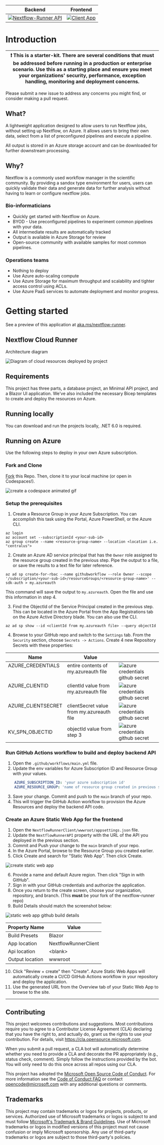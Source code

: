 | Backend | Frontend |
| ------- | -------- |
| [![Nextflow-Runner API](https://github.com/microsoft/nextflow-runner/actions/workflows/main.yml/badge.svg)](https://github.com/microsoft/nextflow-runner/actions/workflows/main.yml) | [![Client App](https://github.com/microsoft/nextflow-runner/actions/workflows/azure-static-web-apps-happy-ocean-0f6450210.yml/badge.svg)](https://github.com/microsoft/nextflow-runner/actions/workflows/azure-static-web-apps-happy-ocean-0f6450210.yml) |

# Introduction
| :exclamation:  This is a starter-kit. There are several conditions that must be addressed before running in a production or enterprise scenario. Use this as a starting place and ensure you meet your organizations' security, performance, exception handling, monitoring and deployment concerns.  |
|-----------------------------------------|

Please submit a new issue to address any concerns you might find, or consider making a pull request.

## What?
A lightweight application designed to allow users to run Nextflow jobs, without setting up Nextflow, on Azure. It allows users to bring their own data, select from a list of preconfigured pipelines and execute a pipeline.

All output is stored in an Azure storage account and can be downloaded for further downstream processing.

## Why?
Nextflow is a commonly used workflow manager in the scientific community. By providing  a sandox type environment for users, users can quickly validate their data and generate data for further analysis without having to learn or configure nextflow jobs.

### Bio-informaticians
* Quickly get started with Nextflow on Azure.
* BYOD - Use preconfigured pipelines to experiment common pipelines with your data.
* All intermediate results are automatically tracked
* Output is available in Azure Storage for review
* Open-source community with available samples for most common pipelines.


### Operations teams
* Nothing to deploy
* Use Azure auto-scaling compute
* Use Azure Storage for maximum throughput and scalability and tighter access control using ACLs.
* Use Azure PaaS services to automate deployment and monitor progress.


# Getting started
See a preview of this application at [aka.ms/nextflow-runner](https://aka.ms/nextflow-runner).

## Nextflow Cloud Runner
Architecture diagram

![Diagram of cloud resources deployed by project](./docs/imgs/nextflow-runner.png)

## Requirements
This project has three parts, a database project, an Minimal API project, and a Blazor UI application. We've also included the necessary Bicep templates to create and deploy the resources on Azure.

## Running locally
You can download and run the projects locally, .NET 6.0 is required.

## Running on Azure
Use the following steps to deploy in your own Azure subscription.

### Fork and Clone 
[Fork](https://github.com/Microsoft/nextflow-runner/fork) this Repo. Then, clone it to your local machine (or open in Codespaces!).

![create a codespace animated gif](./docs/imgs/create-codespace.gif)

### Setup the prerequisites
1. Create a Resource Group in your Azure Subscription. You can accomplish this task using the Portal, Azure PowerShell, or the Azure CLI.
```
az login
az account set --subscriptionId <your-sub-id>
az group create --name <resource-group-name> --location <location i.e. "centralus">
```

2. Create an Azure AD service principal that has the `Owner` role assigned to the resource group created in the previous step. Pipe the output to a file, or save the results to a text file for later reference.
```
az ad sp create-for-rbac --name githubworkflow --role Owner --scope '/subscription/<your-sub-id>/resourceGroups/<resource-group-name>' --sdk-auth > my.azureauth
```
This command will save the output to `my.azureauth`. Open the file and use this information in step 4.

3. Find the ObjectId of the Service Principal created in the previous step. This can be located in the Azure Portal from the App Registrations tab on the Azure Active Directory blade. You can also use the CLI.
```
az ad sp show --id <clientId from my.azureauth file> --query objectId
```

4. Browse to your GitHub repo and switch to the `Settings` tab. From the `Security` section, choose `Secrets -> Actions`.
Create 4 new Repository Secrets with these properties:
<table>
    <thead>
        <tr>
            <th>Name</th>
            <th>Value</th>
            <th>&nbsp;</th>
        </tr>
    </thead>
    <tbody>
    <tr valign="top">
        <td>AZURE_CREDENTIALS</td>
        <td>entire contents of my.azureauth file</td>
        <td><img alt="azure credentials github secret" src="./docs/imgs/create-secret-azure-creds.png" /></td>
    </tr>
    <tr valign="top">
        <td>AZURE_CLIENTID</td>
        <td>clientId value from my.azureauth file</td>
        <td><img alt="azure credentials github secret" src="./docs/imgs/create-secret-azure-clientid.png" /></td>
    </tr>
    <tr valign="top">
        <td>AZURE_CLIENTSECRET</td>
        <td>clientSecret value from my.azureauth file</td>
        <td><img alt="azure credentials github secret" src="./docs/imgs/create-secret-azure-clientsecret.png" /></td>
    </tr>
    <tr>
        <td>KV_SPN_OBJECTID</td>
        <td>objectId value from step 3</td>
        <td><img alt="azure credentials github secret" src="./docs/imgs/create-secret-azure-objectid.png" /></td>
    </tr>
    <tbody>
</table>

### Run GitHub Actions workflow to build and deploy backend API
1. Open the `.github/workflows/main.yml` file.
2. Update the env variables for Azure Subscription ID and Resource Group with your values.
``` yml
    AZURE_SUBSCRIPTION_ID: 'your azure subscription id'
    AZURE_RESOURCE_GROUP: 'name of resource group created in previous step (i.e. rg-nextflow-runner)'
```
3. Save your change. Commit and push to the `main` branch of your repo.
4. This will trigger the GitHub Action workflow to provision the Azure Resources and deploy the backend API code.

### Create an Azure Static Web App for the frontend
1. Open the `NextflowRunnerClient/wwwroot/appsettings.json` file.
2. Update the `NextflowRunnerAPI` property with the URL of the API you deployed in the previous section.
3. Commit and Push your change to the `main` branch of your repo.
4. In the Azure Portal, browse to the Resource Group you created earlier.
5. Click Create and search for "Static Web App". Then click Create.

![create static web app](./docs/imgs/create-swa.gif)

6. Provide a name and default Azure region. Then click "Sign in with GitHub".
7. Sign in with your GitHub credentials and authorize the application.
8. Once you return to the create screen, choose your organization, repository, and branch. (This __must__ be your fork of the nextflow-runner repo)
9. Build Details should match the screenshot below:

![static web app github build details](./docs/imgs/create-swa-github.png)

| Property Name | Value |
| ------------- | ----- |
| Build Presets | Blazor |
| App location | NextflowRunnerClient |
| Api location | &lt;blank&gt; |
| Output location | wwwroot |

10. Click "Review + create" then "Create". Azure Static Web Apps will automatically create a CI/CD GitHub Actions workflow in your repository and deploy the application.
11. Use the generated URL from the Overview tab of your Static Web App to browse to the site.

<hr/>

## Contributing

This project welcomes contributions and suggestions.  Most contributions require you to agree to a
Contributor License Agreement (CLA) declaring that you have the right to, and actually do, grant us
the rights to use your contribution. For details, visit https://cla.opensource.microsoft.com.

When you submit a pull request, a CLA bot will automatically determine whether you need to provide
a CLA and decorate the PR appropriately (e.g., status check, comment). Simply follow the instructions
provided by the bot. You will only need to do this once across all repos using our CLA.

This project has adopted the [Microsoft Open Source Code of Conduct](https://opensource.microsoft.com/codeofconduct/).
For more information see the [Code of Conduct FAQ](https://opensource.microsoft.com/codeofconduct/faq/) or
contact [opencode@microsoft.com](mailto:opencode@microsoft.com) with any additional questions or comments.

## Trademarks

This project may contain trademarks or logos for projects, products, or services. Authorized use of Microsoft 
trademarks or logos is subject to and must follow 
[Microsoft's Trademark & Brand Guidelines](https://www.microsoft.com/en-us/legal/intellectualproperty/trademarks/usage/general).
Use of Microsoft trademarks or logos in modified versions of this project must not cause confusion or imply Microsoft sponsorship.
Any use of third-party trademarks or logos are subject to those third-party's policies.
